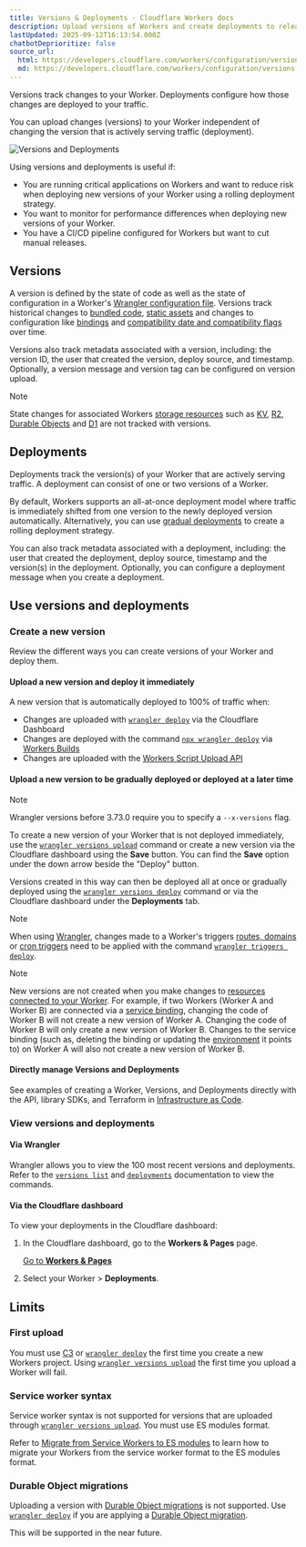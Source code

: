 ```yaml
---
title: Versions & Deployments · Cloudflare Workers docs
description: Upload versions of Workers and create deployments to release new versions.
lastUpdated: 2025-09-12T16:13:54.000Z
chatbotDeprioritize: false
source_url:
  html: https://developers.cloudflare.com/workers/configuration/versions-and-deployments/
  md: https://developers.cloudflare.com/workers/configuration/versions-and-deployments/index.md
---
```


Versions track changes to your Worker. Deployments configure how those changes are deployed to your traffic.

You can upload changes (versions) to your Worker independent of changing the version that is actively serving traffic (deployment).

![Versions and Deployments](https://developers.cloudflare.com/_astro/versions-and-deployments.Dnwtp7bX_AGXxo.webp)

Using versions and deployments is useful if:

* You are running critical applications on Workers and want to reduce risk when deploying new versions of your Worker using a rolling deployment strategy.
* You want to monitor for performance differences when deploying new versions of your Worker.
* You have a CI/CD pipeline configured for Workers but want to cut manual releases.

## Versions

A version is defined by the state of code as well as the state of configuration in a Worker's [Wrangler configuration file](https://developers.cloudflare.com/workers/wrangler/configuration/). Versions track historical changes to [bundled code](https://developers.cloudflare.com/workers/wrangler/bundling/), [static assets](https://developers.cloudflare.com/workers/static-assets/) and changes to configuration like [bindings](https://developers.cloudflare.com/workers/runtime-apis/bindings/) and [compatibility date and compatibility flags](https://developers.cloudflare.com/workers/configuration/compatibility-dates/) over time.

Versions also track metadata associated with a version, including: the version ID, the user that created the version, deploy source, and timestamp. Optionally, a version message and version tag can be configured on version upload.

Note

State changes for associated Workers [storage resources](https://developers.cloudflare.com/workers/platform/storage-options/) such as [KV](https://developers.cloudflare.com/kv/), [R2](https://developers.cloudflare.com/r2/), [Durable Objects](https://developers.cloudflare.com/durable-objects/) and [D1](https://developers.cloudflare.com/d1/) are not tracked with versions.

## Deployments

Deployments track the version(s) of your Worker that are actively serving traffic. A deployment can consist of one or two versions of a Worker.

By default, Workers supports an all-at-once deployment model where traffic is immediately shifted from one version to the newly deployed version automatically. Alternatively, you can use [gradual deployments](https://developers.cloudflare.com/workers/configuration/versions-and-deployments/gradual-deployments/) to create a rolling deployment strategy.

You can also track metadata associated with a deployment, including: the user that created the deployment, deploy source, timestamp and the version(s) in the deployment. Optionally, you can configure a deployment message when you create a deployment.

## Use versions and deployments

### Create a new version

Review the different ways you can create versions of your Worker and deploy them.

#### Upload a new version and deploy it immediately

A new version that is automatically deployed to 100% of traffic when:

* Changes are uploaded with [`wrangler deploy`](https://developers.cloudflare.com/workers/wrangler/commands/#deploy) via the Cloudflare Dashboard
* Changes are deployed with the command [`npx wrangler deploy`](https://developers.cloudflare.com/workers/wrangler/commands/#deploy) via [Workers Builds](https://developers.cloudflare.com/workers/ci-cd/builds)
* Changes are uploaded with the [Workers Script Upload API](https://developers.cloudflare.com/api/resources/workers/subresources/scripts/methods/update/)

#### Upload a new version to be gradually deployed or deployed at a later time

Note

Wrangler versions before 3.73.0 require you to specify a `--x-versions` flag.

To create a new version of your Worker that is not deployed immediately, use the [`wrangler versions upload`](https://developers.cloudflare.com/workers/wrangler/commands/#upload) command or create a new version via the Cloudflare dashboard using the **Save** button. You can find the **Save** option under the down arrow beside the "Deploy" button.

Versions created in this way can then be deployed all at once or gradually deployed using the [`wrangler versions deploy`](https://developers.cloudflare.com/workers/wrangler/commands/#deploy-2) command or via the Cloudflare dashboard under the **Deployments** tab.

Note

When using [Wrangler](https://developers.cloudflare.com/workers/wrangler/), changes made to a Worker's triggers [routes, domains](https://developers.cloudflare.com/workers/configuration/routing/) or [cron triggers](https://developers.cloudflare.com/workers/configuration/cron-triggers/) need to be applied with the command [`wrangler triggers deploy`](https://developers.cloudflare.com/workers/wrangler/commands/#triggers).

Note

New versions are not created when you make changes to [resources connected to your Worker](https://developers.cloudflare.com/workers/runtime-apis/bindings/). For example, if two Workers (Worker A and Worker B) are connected via a [service binding](https://developers.cloudflare.com/workers/runtime-apis/bindings/service-bindings/), changing the code of Worker B will not create a new version of Worker A. Changing the code of Worker B will only create a new version of Worker B. Changes to the service binding (such as, deleting the binding or updating the [environment](https://developers.cloudflare.com/workers/wrangler/environments/) it points to) on Worker A will also not create a new version of Worker B.

#### Directly manage Versions and Deployments

See examples of creating a Worker, Versions, and Deployments directly with the API, library SDKs, and Terraform in [Infrastructure as Code](https://developers.cloudflare.com/workers/platform/infrastructure-as-code/).

### View versions and deployments

#### Via Wrangler

Wrangler allows you to view the 100 most recent versions and deployments. Refer to the [`versions list`](https://developers.cloudflare.com/workers/wrangler/commands/#list-4) and [`deployments`](https://developers.cloudflare.com/workers/wrangler/commands/#list-5) documentation to view the commands.

#### Via the Cloudflare dashboard

To view your deployments in the Cloudflare dashboard:

1. In the Cloudflare dashboard, go to the **Workers & Pages** page.

   [Go to **Workers & Pages**](https://dash.cloudflare.com/?to=/:account/workers-and-pages)

2. Select your Worker > **Deployments**.

## Limits

### First upload

You must use [C3](https://developers.cloudflare.com/workers/get-started/guide/#1-create-a-new-worker-project) or [`wrangler deploy`](https://developers.cloudflare.com/workers/wrangler/commands/#deploy) the first time you create a new Workers project. Using [`wrangler versions upload`](https://developers.cloudflare.com/workers/wrangler/commands/#upload) the first time you upload a Worker will fail.

### Service worker syntax

Service worker syntax is not supported for versions that are uploaded through [`wrangler versions upload`](https://developers.cloudflare.com/workers/wrangler/commands/#upload). You must use ES modules format.

Refer to [Migrate from Service Workers to ES modules](https://developers.cloudflare.com/workers/reference/migrate-to-module-workers/#advantages-of-migrating) to learn how to migrate your Workers from the service worker format to the ES modules format.

### Durable Object migrations

Uploading a version with [Durable Object migrations](https://developers.cloudflare.com/durable-objects/reference/durable-objects-migrations/) is not supported. Use [`wrangler deploy`](https://developers.cloudflare.com/workers/wrangler/commands/#deploy) if you are applying a [Durable Object migration](https://developers.cloudflare.com/durable-objects/reference/durable-objects-migrations/).

This will be supported in the near future.
